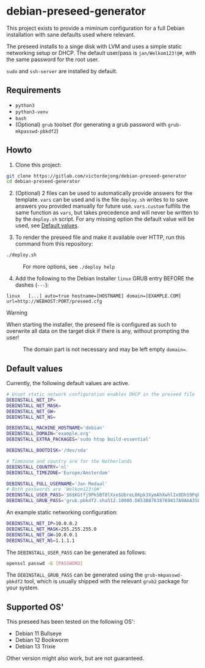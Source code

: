 # debian-preseed-generator

This project exists to provide a miminum configuration for a full Debian installation with sane defaults used where relevant.

The preseed installs to a singe disk with LVM and uses a simple static networking setup or DHCP. The default user/pass is `jan/Welkom123!@#`, with the same password for the root user.

`sudo` and `ssh-server` are installed by default.
## Requirements

- `python3`
- `python3-venv`
- `bash`
- (Optional) `grub` toolset (for generating a grub password with `grub-mkpasswd-pbkdf2`)

## Howto

1. Clone this project:
```bash
git clone https://gitlab.com/victordejong/debian-preseed-generator
cd debian-preseed-generator
```
2. (Optional) 2 files can be used to automatically provide answers for the template. `vars` can be used and is the file `deploy.sh` writes to to save answers you provided manually for future use. `vars.custom` fulfills the same function as `vars`, but takes precedence and will never be written to by the `deploy.sh` script. For any missing option the default value will be used, see [Default values](#default-values).

3. To render the preseed file and make it available over HTTP, run this command from this repository:

```bash
./deploy.sh
```
&nbsp;&nbsp;&nbsp;&nbsp;&nbsp;&nbsp;&nbsp;&nbsp;&nbsp;&nbsp;
For more options, see `./deploy help` 

4. Add the following to the Debian Installer `linux` GRUB entry BEFORE the dashes (`---`):
```text
linux   [...] auto=true hostname=[HOSTNAME] domain=[EXAMPLE.COM] url=http://WEBHOST:PORT/preseed.cfg
```

> [!WARNING]
> When starting the installer, the preseed file is configured as such to overwrite all data on the target disk if there is any, without prompting the user!

&nbsp;&nbsp;&nbsp;&nbsp;&nbsp;&nbsp;&nbsp;&nbsp;&nbsp;&nbsp;
The domain part is not necessary and may be left empty `domain=`.

## Default values

Currently, the following default values are active.
```bash
# Unset static network configuration enables DHCP in the preseed file
DEBINSTALL_NET_IP=
DEBINSTALL_NET_MASK=
DEBINSTALL_NET_GW=
DEBINSTALL_NET_NS=

DEBINSTALL_MACHINE_HOSTNAME='debian'
DEBINSTALL_DOMAIN='example.org'
DEBINSTALL_EXTRA_PACKAGES='sudo htop build-essential'

DEBINSTALL_BOOTDISK='/dev/sda'

# Timezone and country are for the Netherlands
DEBINSTALL_COUNTRY='nl'
DEBINSTALL_TIMEZONE='Europe/Amsterdam'

DEBINSTALL_FULL_USERNAME='Jan Modaal'
# Both passwords are 'Welkom123!@#'
DEBINSTALL_USER_PASS='$6$KGtfj9Pk5Bf0lXxe$UbreL0Kpk3XymAhXwhlIx0DhS9PqbQWtjcrAq8sTBUi/kf4nyl.WgRzEyaSd7HtSvdqHmXS5JZk0G.zvS1YeF0'
DEBINSTALL_GRUB_PASS='grub.pbkdf2.sha512.10000.D653BB7638769417A9A6A35F5E6ACFEB1DDD6C28321581AB800A02278255AF36CEDDA55919D197992590127DEA20957A9A593E8615CDA1729EC30FB76FB85962.906A00F5C102E490C2D61570390F272E7B450466CE6C71D923C4792FD2CAE25D862E6A7915DD3F90669087CFFF2FC2E72BFF95257E7C741893D4D241F0002DB7'
```

An example static networking configuration:
```bash
DEBINSTALL_NET_IP=10.0.0.2
DEBINSTALL_NET_MASK=255.255.255.0
DEBINSTALL_NET_GW=10.0.0.1
DEBINSTALL_NET_NS=1.1.1.1
```

The `DEBINSTALL_USER_PASS` can be generated as follows:
```bash
openssl passwd -6 [PASSWORD]
```

The `DEBINSTALL_GRUB_PASS` can be generated using the `grub-mkpasswd-pbkdf2` tool, which is usually shipped with the relevant `grub2` package for your system.

## Supported OS'

This preseed has been tested on the following OS':

 - Debian 11 Bullseye
 - Debian 12 Bookworm
 - Debian 13 Trixie

Other version might also work, but are not guaranteed.
